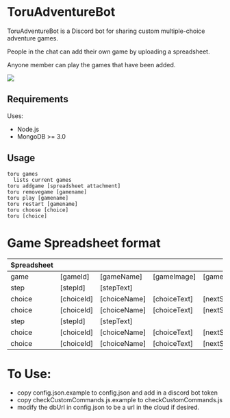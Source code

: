 # ToruAdventureBot
ToruAdventureBot is a Discord bot for sharing custom multiple-choice adventure games.

People in the chat can add their own game by uploading a spreadsheet.

Anyone member can play the games that have been added.

![](https://i.imgur.com/CnEU22o.png)

## Requirements
Uses:
* Node.js
* MongoDB >= 3.0

## Usage
    toru games
      lists current games
    toru addgame [spreadsheet attachment]
    toru removegame [gamename]
    toru play [gamename]
    toru restart [gamename]
    toru choose [choice]
    toru [choice]


# Game Spreadsheet format
  | Spreadsheet|                |                |                |                    |
  | ---------- | -------------- | -------------- | -------------- | ------------------ |
  |  game      | [gameId]       | [gameName]     |  [gameImage]   |  [gameDescription] |
  |  step      | [stepId]       | [stepText]     |                |                    |
  |  choice    | [choiceId]     | [choiceName]   |  [choiceText]  |  [nextStepId]      |
  |  choice    | [choiceId]     | [choiceName]   |  [choiceText]  |  [nextStepId]      |
  |  step      | [stepId]       | [stepText]     |                |                    |
  |  choice    | [choiceId]     | [choiceName]   |  [choiceText]  |  [nextStepId]      |
  |  choice    | [choiceId]     | [choiceName]   |  [choiceText]  |  [nextStepId]      |

# To Use:
* copy config.json.example to config.json and add in a discord bot token
* copy checkCustomCommands.js.example to checkCustomCommands.js
* modify the dbUrl in config.json to be a url in the cloud if desired.
